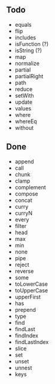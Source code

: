 ## Todo
* equals
* flip
* includes
* isFunction (?)
* isString (?)
* map
* normalize
* partial
* partialRight
* path
* reduce
* setWith
* update
* values
* where
* whereEq
* without

## Done
* append
* call
* chunk
* clamp
* complement
* compose
* concat
* curry
* curryN
* every
* filter
* head
* max
* min
* none
* pipe
* reject
* reverse
* some
* toLowerCase
* toUpperCase
* upperFirst
* has
* prepend
* type
* find
* findLast
* findIndex
* findLastIndex
* slice
* set
* unset
* unnest
* keys
